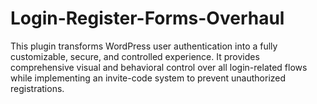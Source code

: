 # Login-Register-Forms-Overhaul
This plugin transforms WordPress user authentication into a fully customizable, secure, and controlled experience. It provides comprehensive visual and behavioral control over all login-related flows while implementing an invite-code system to prevent unauthorized registrations.
